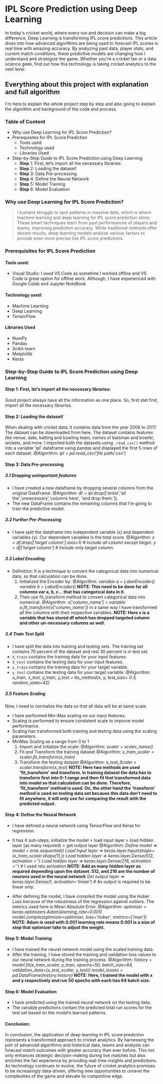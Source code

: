 # IPL Score Prediction using Deep Learning

In today's cricket world, where every run and decision can make a big difference, Deep Learning is transforming IPL score predictions. This article dives into how advanced algorithms are being used to forecast IPL scores in real time with amazing accuracy. By analyzing past data, player stats, and current match conditions, these predictive models are changing how I understand and strategize the game. Whether you're a cricket fan or a data science geek, find out how this technology is taking cricket analytics to the next level.

## Everything about this project with explanation and full algorithm 

I'm here to explain the whole project step by step and also going to explain the algorithm and background of the code and process.

### Table of Content

- Why use Deep Learning for IPL Score Prediction?
- Prerequisites for IPL Score Prediction
  - Tools used
  - Technology used
  - Libraries Used
- Step-by-Step Guide to IPL Score Prediction using Deep Learning
  - **Step** 1: First, let’s import all the necessary libraries:
  - **Step** 2: Loading the dataset!
  - **Step** 3: Data Pre-processing
  - **Step** 4: Define the Neural Network
  - **Step** 5: Model Training
  - **Step** 6: Model Evaluation

### Why use Deep Learning for IPL Score Prediction?

>I humans struggle to spot patterns in massive data, which is where machine learning and deep learning for IPL score prediction shine. These smart techniques learn from past performances of players and teams, improving prediction accuracy. While traditional methods offer decent results, deep learning models analyze various factors to provide even more precise live IPL score predictions.

### Prerequisites for IPL Score Prediction

#### Tools used:

- Visual Studio: I used VS Code as sometime I worked offline and VS Code is great option for offline work. Although, I have experienced with Google Colab and Jupyter NoteBook

#### Technology used:

- Machine Learning
- Deep Learning
- TensorFlow

#### Libraries Used

- NumPy
- Pandas
- Scikit-learn
- Matplotlib
- Keras

### **Step**-by-**Step** Guide to IPL Score Prediction using Deep Learning

#### **Step** 1: First, let’s import all the necessary libraries:

  Good project always have all the information as one place. So, first stet first, import all the necessary libraries.

#### **Step** 2: Loading the dataset!

When dealing with cricket data, it contains data from the year 2008 to 2017. The dataset can be downloaded from here. The dataset contains features like venue, date, batting and bowling team, names of batsman and bowler, wickets, and more. I imported both the datasets using `.read_csv()` method into a variable 'ipl' dataframe using pandas and displayed the first 5 rows of each dataset.
    @Algorithm:
    _ipl = pd.read_csv('file path/.csv')_

#### **Step** 3: Data Pre-processing

##### 3.1 Dropping unimportant features
- I have created a new dataframe by dropping several columns from the original DataFrame.
    @Algorithm:
    df = ipl.drop(['enlist','all the','unnecessary','columns here', 'and drop them.']).
- The new DataFrame contains the remaining columns that I'm going to train the predictive model.

##### 3.2 Further Pre-Processing

- I have split the dataframe into independent variable (x) and dependent variables (y). Our dependent variables is the total score.
    @Algorithm:
    _x = df.drop(['target column'].axis=1) # Include all column except target._
    _y = df['target column'] # Include only target column._

##### 3.3 Label Encoding
- Definition: It is a technique to convert the categorical data into numerical data, so that calculation can be done.
    1. Initialized the Encoder by:
        @Algorithm:
        _variable a = LabelEncoder()_
        _variable b = LabelEncoder()_
       **NOTE: This need to be done for all columns var a, b, c... that has categorical data in it.**
    3. Then use fit_transform method to convert categorical data into numerical.
        @Algorithm:
        _x['column_name'] = variable a.fit_transform(x['column_name'])_
        in a same way I have transformed all the columns with their respective variables. 
        **NOTE: Here x is a variable that has stored df which has dropped targeted column and other un-necessary columns as well.**

##### 3.4 Train Test Split

- I have split the data into training and testing sets. The training set contains 70 percent of the dataset and rest 30 percent is in test set.
- `X_train` contains the training data for your input features.
- `X_test` contains the testing data for your input features.
- `y_train` contains the training data for your target variable.
- `y_test` contains the testing data for your target variable.
    @Algorithm:
    _x_train, x_test, y_train, y_test = tts_method(x, y, test_size= 0.3, random_state=42)_

##### 3.5 Feature Scaling
Now, I need to normalize the data so that all data will be at same scale.
- I have performed Min-Max scaling on our input features.
- Scaling is performed to ensure consistent scale to improve model performance.
- Scaling has transformed both training and testing data using the scaling parameters.
- MinMax Scaling as a range from 0 to 1
  1. Import and initialize the scale:
      @Algorithm:
      _scaler = scaler_name()_
  2. Fit and Transform the training dataset
      @Algorithm:
      _x_train_scaler = scaler.fit_transform(x_train)_
  3. Transform the testing dataset
      @Algorithm:
      _x_test_Scaler = scaler.transform(x_test)_
  **NOTE: Here two methods are used 'fit_transform' and transform. In training dataset the data has to transform first into
    0-1 range and then fit that transformed data into model so that calculation can be done. Therefore, 'fit_transform' method is used.
     On, the other hand the 'transform' method is used on testing data set because this data don't need to fit anywhere, it will only use for comparing the          result with the predicted output.**

#### **Step** 4: Define the Neural Network

- I have defined a neural network using TensorFlow and Keras for regression.
- It has 4 sub-steps, initialize the model > load input layer > load hidden layer (as many required) > get output layer
  @Algorithm:
  _Define model => model = eras.sequential()_
  _Load Input layer => keras.layer.Input(shape=(x_train_scalar.shape[1],))_
  _Load hidden layer => keras.layer.Dense(512, activation ='___')_
  _Load hidden layer => keras.layer.Dense(216, activation ='___')_ # I used relu activation
  **NOTE: Add as many hidden layer as required depending upon the dataset. 512, and 216 are the number of neurons used in the neural network**
  _Get output layer => keras.layer.Dense(1, activation='linear')_ # As output is required to be linear only. 

- After defining the model, I have compiled the model using the Huber Loss because of the robustness of the regression against outliers. The metrics used here is Mean Absolute Error.
  @Algorithm:
  _optimizer = keras.optimizers.Adam(learning_rate=0.001)_
  _model.compile(optimizer=optimizer, loss='huber', metrics=['mae'])_
  **NOTE: Adam is used with 0.001 learning rate means 0.001 is a size of  step that optimizer take to adjust the weight.**
  
#### **Step** 5: Model Training

- I have trained the neural network model using the scaled training data.
- After the training, I have stored the training and validation loss values to our neural network during the training process.
  @Algorithm:
  _history = model.fit(x_train_scalar, y_train, epochs=50, batch_size=64, validation_data=(x_test_scalar, y_test))_
  _model_losses = pd.DataFrame(history.history)_
  **NOTE: Here, I trained the model with x and y respectively and run 50 epochs with each has 64 batch size.**

#### **Step** 6: Model Evaluation

- I have predicted using the trained neural network on the testing data.
- The variable predictions contain the predicted total run scores for the test set based on the model’s learned patterns.

#### Conclusion:

In conclusion, the application of deep learning in IPL score prediction represents a transformed approach to cricket analytics. By harnessing the poIr of advanced algorithms and historical data, teams and analysts can forecast match outcomes with greater accuracy than ever before. This not only enhances strategic decision-making during live matches but also enriches the fan experience by providing real-time insights and predictions. As technology continues to evolve, the future of cricket analytics promises to be increasingly data-driven, offering new opportunities to unravel the complexities of the game and elevate its competitive edge.
